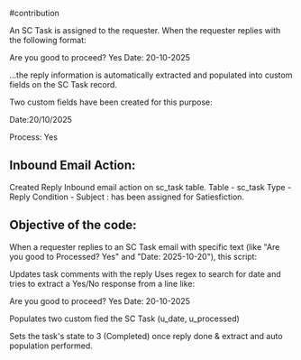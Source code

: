 #contribution

An SC Task is assigned to the requester. When the requester replies with the following format:

Are you good to proceed? Yes
Date: 20-10-2025

…the reply information is automatically extracted and populated into custom fields on the SC Task record.

Two custom fields have been created for this purpose:

Date:20/10/2025

Process: Yes

Inbound Email Action:
---------------------
Created Reply Inbound email action on sc_task table.
Table - sc_task
Type - Reply
Condition - Subject : has been assigned for Satiesfiction.

Objective of the code:
-----------------------

When a requester replies to an SC Task email with specific text (like "Are you good to Processed? Yes" and "Date: 2025-10-20"), this script:

Updates task comments with the reply
Uses regex to search for date and tries to extract a Yes/No response from a line like:

Are you good to proceed? Yes
Date: 20-10-2025

Populates two custom fied the SC Task (u_date, u_processed)

Sets the task's state to 3 (Completed) once reply done & extract and auto population performed.
